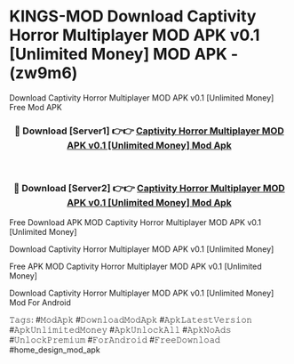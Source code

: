 # KINGS-MOD Download Captivity Horror Multiplayer MOD APK v0.1 [Unlimited Money] MOD APK - (zw9m6)
Download Captivity Horror Multiplayer MOD APK v0.1 [Unlimited Money] Free Mod APK

<div align="center">
<h3>🔴 Download [Server1] 👉👉 <a href="https://apk-comot.site?title=Captivity_Horror_Multiplayer_MOD_APK_v0.1_[Unlimited_Money]">Captivity Horror Multiplayer MOD APK v0.1 [Unlimited Money] Mod Apk</a></h3><br>

<h3>🔴 Download [Server2] 👉👉 <a href="https://apk-comot.site?title=Captivity_Horror_Multiplayer_MOD_APK_v0.1_[Unlimited_Money]">Captivity Horror Multiplayer MOD APK v0.1 [Unlimited Money] Mod Apk</a></h3>
</div>


Free Download APK MOD Captivity Horror Multiplayer MOD APK v0.1 [Unlimited Money]

Download Captivity Horror Multiplayer MOD APK v0.1 [Unlimited Money] 

Free APK MOD Captivity Horror Multiplayer MOD APK v0.1 [Unlimited Money] 

Download Captivity Horror Multiplayer MOD APK v0.1 [Unlimited Money] Mod For Android

𝚃𝚊𝚐𝚜: #𝙼𝚘𝚍𝙰𝚙𝚔 #𝙳𝚘𝚠𝚗𝚕𝚘𝚊𝚍𝙼𝚘𝚍𝙰𝚙𝚔 #𝙰𝚙𝚔𝙻𝚊𝚝𝚎𝚜𝚝𝚅𝚎𝚛𝚜𝚒𝚘𝚗 #𝙰𝚙𝚔𝚄𝚗𝚕𝚒𝚖𝚒𝚝𝚎𝚍𝙼𝚘𝚗𝚎𝚢 #𝙰𝚙𝚔𝚄𝚗𝚕𝚘𝚌𝚔𝙰𝚕𝚕 #𝙰𝚙𝚔𝙽𝚘𝙰𝚍𝚜 #𝚄𝚗𝚕𝚘𝚌𝚔𝙿𝚛𝚎𝚖𝚒𝚞𝚖 #𝙵𝚘𝚛𝙰𝚗𝚍𝚛𝚘𝚒𝚍 #𝙵𝚛𝚎𝚎𝙳𝚘𝚠𝚗𝚕𝚘𝚊𝚍 #home_design_mod_apk